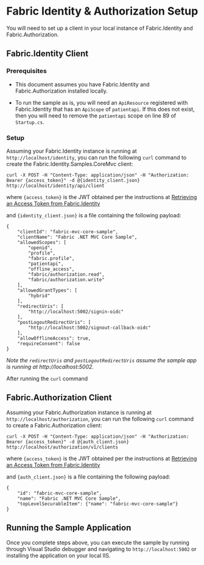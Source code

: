 ﻿# Fabric Identity & Authorization Setup
You will need to set up a client in your local instance of Fabric.Identity and Fabric.Authorization.

## Fabric.Identity Client

### Prerequisites
* This document assumes you have Fabric.Identity and Fabric.Authorization installed locally.

* To run the sample as is, you will need an `ApiResource` registered with Fabric.Identity that has an `ApiScope` of `patientapi`. If this does not exist, then you will need to remove the `patientapi` scope on line 89 of `Startup.cs`.

### Setup
Assuming your Fabric.Identity instance is running at `http://localhost/identity`, you can run the following `curl` command to create the Fabric.Identity.Samples.CoreMvc client:

`curl -X POST -H "Content-Type: application/json" -H "Authorization: Bearer {access_token}" -d @{identity_client.json} http://localhost/identity/api/client`

where `{access_token}` is the JWT obtained per the instructions at [Retrieving an Access Token from Fabric.Identity](https://github.com/HealthCatalyst/Fabric.Identity/wiki/Retrieving-an-Access-Token-from-Fabric.Identity)

and `{identity_client.json}` is a file containing the following payload:

```
{
    "clientId": "fabric-mvc-core-sample",
    "clientName": "Fabric .NET MVC Core Sample",
    "allowedScopes": [
        "openid",
        "profile",
        "fabric.profile",
        "patientapi",
        "offline_access",
        "fabric/authorization.read",
        "fabric/authorization.write"
    ],
    "allowedGrantTypes": [
        "hybrid"
    ],
    "redirectUris": [
        "http://localhost:5002/signin-oidc"
    ],
    "postLogoutRedirectUris": [
        "http://localhost:5002/signout-callback-oidc"
    ],
    "allowOfflineAccess": true,
    "requireConsent": false
}
```

_Note the `redirectUris` and `postLogoutRedirectUris` assume the sample app is running at http://localhost:5002._

After running the `curl` command

## Fabric.Authorization Client

Assuming your Fabric.Authorization instance is running at `http://localhost/authorization`, you can run the following `curl` command to create a Fabric.Authorization client:

`curl -X POST -H "Content-Type: application/json" -H "Authorization: Bearer {access_token}" -d @{auth_client.json} http://localhost/authorization/v1/clients`

where `{access_token}` is the JWT obtained per the instructions at [Retrieving an Access Token from Fabric.Identity](https://github.com/HealthCatalyst/Fabric.Identity/wiki/Retrieving-an-Access-Token-from-Fabric.Identity)

and `{auth_client.json}` is a file containing the following payload:

```
{
	"id": "fabric-mvc-core-sample",
	"name": "Fabric .NET MVC Core Sample",
	"topLevelSecurableItem": {"name": "fabric-mvc-core-sample"}	
}
```

## Running the Sample Application
Once you complete steps above, you can execute the sample by running through Visual Studio debugger and navigating to `http://localhost:5002` or installing the application on your local IIS.